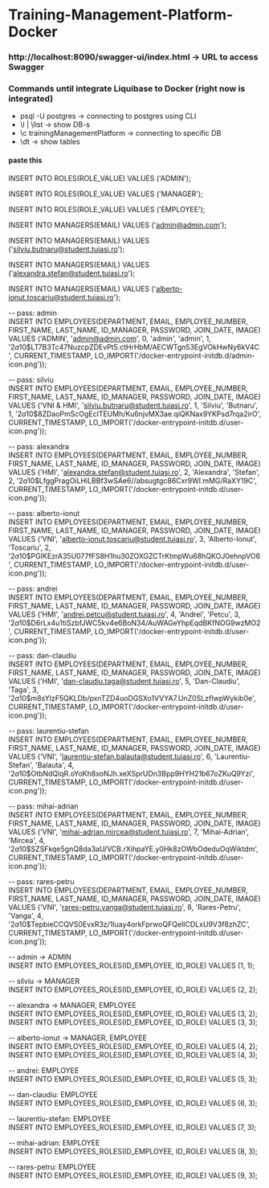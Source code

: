 # Training-Management-Platform-Docker

### http://localhost:8090/swagger-ui/index.html -> URL to access Swagger

### Commands until integrate Liquibase to Docker (right now is integrated)

<ul>
	<li>psql -U postgres -> connecting to postgres using CLI</li>
	<li>\l | \list -> show DB-s</li>
	<li>\c trainingManagementPlatform -> connecting to specific DB</li>
	<li>\dt -> show tables</li>
</ul>

#### paste this
<p>
INSERT INTO ROLES(ROLE_VALUE)
VALUES ('ADMIN');

INSERT INTO ROLES(ROLE_VALUE)
VALUES ('MANAGER');

INSERT INTO ROLES(ROLE_VALUE)
VALUES ('EMPLOYEE');

INSERT INTO MANAGERS(EMAIL)
VALUES ('admin@admin.com');

INSERT INTO MANAGERS(EMAIL)
VALUES ('silviu.butnaru@student.tuiasi.ro');

INSERT INTO MANAGERS(EMAIL)
VALUES ('alexandra.stefan@student.tuiasi.ro');

INSERT INTO MANAGERS(EMAIL)
VALUES ('alberto-ionut.toscariu@student.tuiasi.ro');

-- pass: admin<br>
INSERT INTO EMPLOYEES(DEPARTMENT, EMAIL, EMPLOYEE_NUMBER, FIRST_NAME, LAST_NAME, ID_MANAGER, PASSWORD, JOIN_DATE, IMAGE)
VALUES ('ADMIN', 'admin@admin.com', 0, 'admin', 'admin', 1,
        '$2a$10$LT7B3Tc47NuzcpZDEvPt5.ctHrHbM/AECWTgn53EgVOkHwNy6kV4C', CURRENT_TIMESTAMP,
        LO_IMPORT('/docker-entrypoint-initdb.d/admin-icon.png'));

-- pass: silviu<br>
INSERT INTO EMPLOYEES(DEPARTMENT, EMAIL, EMPLOYEE_NUMBER, FIRST_NAME, LAST_NAME, ID_MANAGER, PASSWORD, JOIN_DATE, IMAGE)
VALUES ('VNI & HMI', 'silviu.butnaru@student.tuiasi.ro', 1, 'Silviu', 'Butnaru', 1,
        '$2a$10$8ZDaoPmScOgEclTEUMh/Ku6njvMX3ae.qiQKNax9YKPsd7rqa2irO', CURRENT_TIMESTAMP,
        LO_IMPORT('/docker-entrypoint-initdb.d/user-icon.png'));

-- pass: alexandra<br>
INSERT INTO EMPLOYEES(DEPARTMENT, EMAIL, EMPLOYEE_NUMBER, FIRST_NAME, LAST_NAME, ID_MANAGER, PASSWORD, JOIN_DATE, IMAGE)
VALUES ('HMI', 'alexandra.stefan@student.tuiasi.ro', 2, 'Alexandra', 'Stefan', 2,
        '$2a$10$LfggPragOiLHiLBBf3wSAe6//absugtgc86Cxr9Wl.mMG/RaXY19C', CURRENT_TIMESTAMP,
        LO_IMPORT('/docker-entrypoint-initdb.d/user-icon.png'));

-- pass: alberto-ionut<br>
INSERT INTO EMPLOYEES(DEPARTMENT, EMAIL, EMPLOYEE_NUMBER, FIRST_NAME, LAST_NAME, ID_MANAGER, PASSWORD, JOIN_DATE, IMAGE)
VALUES ('VNI', 'alberto-ionut.toscariu@student.tuiasi.ro', 3, 'Alberto-Ionut', 'Toscariu', 2,
        '$2a$10$PGIKEzrA35U077fFS8H1hu30ZOXGZCTrKtmpWu68hQKOJ0ehnpVO6', CURRENT_TIMESTAMP,
        LO_IMPORT('/docker-entrypoint-initdb.d/user-icon.png'));

-- pass: andrei<br>
INSERT INTO EMPLOYEES(DEPARTMENT, EMAIL, EMPLOYEE_NUMBER, FIRST_NAME, LAST_NAME, ID_MANAGER, PASSWORD, JOIN_DATE, IMAGE)
VALUES ('HMI', 'andrei.petcu@student.tuiasi.ro', 4, 'Andrei', 'Petcu', 3,
        '$2a$10$D6rLx4u1tiSzbfJWC5kv4e6BoN34/AuWAGeYhpEqdBKfNOG9wzMO2', CURRENT_TIMESTAMP,
        LO_IMPORT('/docker-entrypoint-initdb.d/user-icon.png'));

-- pass: dan-claudiu<br>
INSERT INTO EMPLOYEES(DEPARTMENT, EMAIL, EMPLOYEE_NUMBER, FIRST_NAME, LAST_NAME, ID_MANAGER, PASSWORD, JOIN_DATE, IMAGE)
VALUES ('HMI', 'dan-claudiu.taga@student.tuiasi.ro', 5, 'Dan-Claudiu', 'Taga', 3,
        '$2a$10$m8sYIzF5QKLDb/pxnTZD4uoDGSXo1VVYA7.UnZ0SLzfIwpWykib0e', CURRENT_TIMESTAMP,
        LO_IMPORT('/docker-entrypoint-initdb.d/user-icon.png'));

-- pass: laurentiu-stefan<br>
INSERT INTO EMPLOYEES(DEPARTMENT, EMAIL, EMPLOYEE_NUMBER, FIRST_NAME, LAST_NAME, ID_MANAGER, PASSWORD, JOIN_DATE, IMAGE)
VALUES ('VNI', 'laurentiu-stefan.balauta@student.tuiasi.ro', 6, 'Laurentiu-Stefan', 'Balauta', 4,
        '$2a$10$OtbNdQlqR.oYoKh8xoNJh.xeXSprUDn3Bpp9HYH21b67oZKuQ9Yzi', CURRENT_TIMESTAMP,
        LO_IMPORT('/docker-entrypoint-initdb.d/user-icon.png'));

-- pass: mihai-adrian<br>
INSERT INTO EMPLOYEES(DEPARTMENT, EMAIL, EMPLOYEE_NUMBER, FIRST_NAME, LAST_NAME, ID_MANAGER, PASSWORD, JOIN_DATE, IMAGE)
VALUES ('VNI', 'mihai-adrian.mircea@student.tuiasi.ro', 7, 'Mihai-Adrian', 'Mircea', 4,
        '$2a$10$SZSFkqe5gnQ8da3aU/VCB.rXihpaYE.y0Hk8zOWbOdeduOqWiktdm', CURRENT_TIMESTAMP,
        LO_IMPORT('/docker-entrypoint-initdb.d/user-icon.png'));

-- pass: rares-petru<br>
INSERT INTO EMPLOYEES(DEPARTMENT, EMAIL, EMPLOYEE_NUMBER, FIRST_NAME, LAST_NAME, ID_MANAGER, PASSWORD, JOIN_DATE, IMAGE)
VALUES ('VNI', 'rares-petru.vanga@student.tuiasi.ro', 8, 'Rares-Petru', 'Vanga', 4,
        '$2a$10$TepbieCCQVS0EvxR3z/1luay4orkFprwoQFQeIlCDLxU9V3f8zhZC', CURRENT_TIMESTAMP,
        LO_IMPORT('/docker-entrypoint-initdb.d/user-icon.png'));

-- admin -> ADMIN<br>
INSERT INTO EMPLOYEES_ROLES(ID_EMPLOYEE, ID_ROLE)
VALUES (1, 1);

-- silviu -> MANAGER<br>
INSERT INTO EMPLOYEES_ROLES(ID_EMPLOYEE, ID_ROLE)
VALUES (2, 2);

-- alexandra -> MANAGER, EMPLOYEE<br>
INSERT INTO EMPLOYEES_ROLES(ID_EMPLOYEE, ID_ROLE)
VALUES (3, 2);
INSERT INTO EMPLOYEES_ROLES(ID_EMPLOYEE, ID_ROLE)
VALUES (3, 3);

-- alberto-ionut -> MANAGER, EMPLOYEE<br>
INSERT INTO EMPLOYEES_ROLES(ID_EMPLOYEE, ID_ROLE)
VALUES (4, 2);
INSERT INTO EMPLOYEES_ROLES(ID_EMPLOYEE, ID_ROLE)
VALUES (4, 3);

-- andrei: EMPLOYEE<br>
INSERT INTO EMPLOYEES_ROLES(ID_EMPLOYEE, ID_ROLE)
VALUES (5, 3);

-- dan-claudiu: EMPLOYEE<br>
INSERT INTO EMPLOYEES_ROLES(ID_EMPLOYEE, ID_ROLE)
VALUES (6, 3);

-- laurentiu-stefan: EMPLOYEE<br>
INSERT INTO EMPLOYEES_ROLES(ID_EMPLOYEE, ID_ROLE)
VALUES (7, 3);

-- mihai-adrian: EMPLOYEE<br>
INSERT INTO EMPLOYEES_ROLES(ID_EMPLOYEE, ID_ROLE)
VALUES (8, 3);

-- rares-petru: EMPLOYEE<br>
INSERT INTO EMPLOYEES_ROLES(ID_EMPLOYEE, ID_ROLE)
VALUES (9, 3);
</p>
